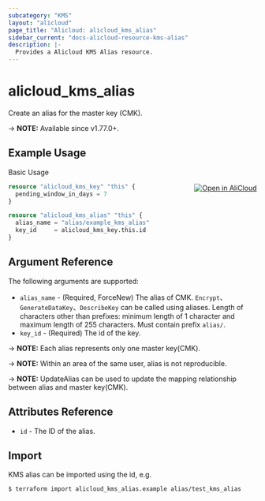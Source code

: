 ```yaml
---
subcategory: "KMS"
layout: "alicloud"
page_title: "Alicloud: alicloud_kms_alias"
sidebar_current: "docs-alicloud-resource-kms-alias"
description: |-
  Provides a Alicloud KMS Alias resource.
---
```


# alicloud_kms_alias

Create an alias for the master key (CMK).

-> **NOTE:** Available since v1.77.0+.

## Example Usage
<div class="oics-button" style="float: right;margin: 0 0 -40px 0;">
  <a href="https://api.aliyun.com/api-tools/terraform?resource=alicloud_kms_alias&exampleId=bb7c42c5-6bc8-0711-f7fe-492295da3043f2d20abe&activeTab=example&spm=docs.r.kms_alias.0.bb7c42c56b" target="_blank">
    <img alt="Open in AliCloud" src="https://img.alicdn.com/imgextra/i1/O1CN01hjjqXv1uYUlY56FyX_!!6000000006049-55-tps-254-36.svg" style="max-height: 44px; margin: 32px auto; max-width: 100%;">
  </a>
</div>

Basic Usage

```terraform
resource "alicloud_kms_key" "this" {
  pending_window_in_days = 7
}

resource "alicloud_kms_alias" "this" {
  alias_name = "alias/example_kms_alias"
  key_id     = alicloud_kms_key.this.id
}
```

## Argument Reference

The following arguments are supported:

* `alias_name` - (Required, ForceNew) The alias of CMK. `Encrypt`、`GenerateDataKey`、`DescribeKey` can be called using aliases. Length of characters other than prefixes: minimum length of 1 character and maximum length of 255 characters. Must contain prefix `alias/`.
* `key_id` - (Required) The id of the key.

-> **NOTE:** Each alias represents only one master key(CMK).

-> **NOTE:** Within an area of the same user, alias is not reproducible.

-> **NOTE:** UpdateAlias can be used to update the mapping relationship between alias and master key(CMK).


## Attributes Reference

* `id` - The ID of the alias.

## Import

KMS alias can be imported using the id, e.g.

```shell
$ terraform import alicloud_kms_alias.example alias/test_kms_alias
```
